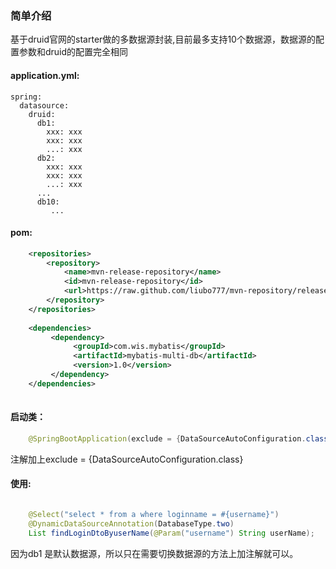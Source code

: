 ### 简单介绍  
基于druid官网的starter做的多数据源封装,目前最多支持10个数据源，数据源的配置参数和druid的配置完全相同

#### application.yml: 
```$xslt
spring:
  datasource:
    druid:
      db1: 
        xxx: xxx
        xxx: xxx
        ...: xxx
      db2:
        xxx: xxx
        xxx: xxx
        ...: xxx
      ...
      db10:
         ...    
```



#### pom:  
```xml
    <repositories>
        <repository>
            <name>mvn-release-repository</name>
            <id>mvn-release-repository</id>
            <url>https://raw.github.com/liubo777/mvn-repository/release</url>
        </repository>
    </repositories>
    
    <dependencies>
         <dependency>
              <groupId>com.wis.mybatis</groupId>
              <artifactId>mybatis-multi-db</artifactId>
              <version>1.0</version>
         </dependency>        
    </dependencies>        
    
```
 
#### 启动类：  
 ```java
     @SpringBootApplication(exclude = {DataSourceAutoConfiguration.class})
 ```
 注解加上exclude = {DataSourceAutoConfiguration.class}

#### 使用:  
```java

    @Select("select * from a where loginname = #{username}")
    @DynamicDataSourceAnnotation(DatabaseType.two)
    List findLoginDtoByuserName(@Param("username") String userName);

```
因为db1 是默认数据源，所以只在需要切换数据源的方法上加注解就可以。


